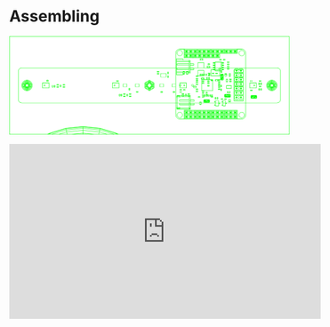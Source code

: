 # Assembling

![](assets/images/speaker_top.png)


<iframe width="560" height="315" src="https://www.youtube.com/embed/eGjf_5pQCj0" frameborder="0" allow="accelerometer; autoplay; encrypted-media; gyroscope; picture-in-picture" allowfullscreen></iframe>


